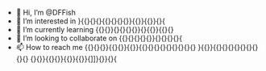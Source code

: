 - 👋 Hi, I’m @DFFish
- 👀 I’m interested in }{{}{}{}{{}{}{}{}}{{}}{{}}{}{
- 🌱 I’m currently learning {{}{}}{}{}{}{}}{}{{}}{{}{}
- 💞️ I’m looking to collaborate on {{}{}{}{}{}}{}{}{}{}{
- 📫 How to reach me {{}{}{}}{{}{}}{{}}{{}{}{}{}{}{}{}{}{}
}{{}}{{}{}{}{}{}{}{}{}{}
{}{}}{{}{}}{{}}{{}}{]]}{}}{}{
